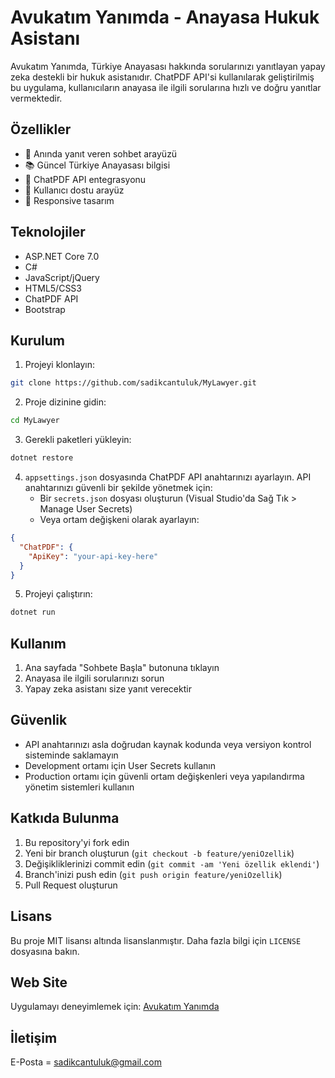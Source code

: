 # Avukatım Yanımda - Anayasa Hukuk Asistanı

Avukatım Yanımda, Türkiye Anayasası hakkında sorularınızı yanıtlayan yapay zeka destekli bir hukuk asistanıdır. ChatPDF API'si kullanılarak geliştirilmiş bu uygulama, kullanıcıların anayasa ile ilgili sorularına hızlı ve doğru yanıtlar vermektedir.

## Özellikler

- 💬 Anında yanıt veren sohbet arayüzü
- 📚 Güncel Türkiye Anayasası bilgisi
- 🤖 ChatPDF API entegrasyonu
- 🎯 Kullanıcı dostu arayüz
- 📱 Responsive tasarım

## Teknolojiler

- ASP.NET Core 7.0
- C#
- JavaScript/jQuery
- HTML5/CSS3
- ChatPDF API
- Bootstrap

## Kurulum

1. Projeyi klonlayın:
```bash
git clone https://github.com/sadikcantuluk/MyLawyer.git
```

2. Proje dizinine gidin:
```bash
cd MyLawyer
```

3. Gerekli paketleri yükleyin:
```bash
dotnet restore
```

4. `appsettings.json` dosyasında ChatPDF API anahtarınızı ayarlayın. API anahtarınızı güvenli bir şekilde yönetmek için:
   - Bir `secrets.json` dosyası oluşturun (Visual Studio'da Sağ Tık > Manage User Secrets)
   - Veya ortam değişkeni olarak ayarlayın:
```json
{
  "ChatPDF": {
    "ApiKey": "your-api-key-here"
  }
}
```

5. Projeyi çalıştırın:
```bash
dotnet run
```

## Kullanım

1. Ana sayfada "Sohbete Başla" butonuna tıklayın
2. Anayasa ile ilgili sorularınızı sorun
3. Yapay zeka asistanı size yanıt verecektir

## Güvenlik

- API anahtarınızı asla doğrudan kaynak kodunda veya versiyon kontrol sisteminde saklamayın
- Development ortamı için User Secrets kullanın
- Production ortamı için güvenli ortam değişkenleri veya yapılandırma yönetim sistemleri kullanın

## Katkıda Bulunma

1. Bu repository'yi fork edin
2. Yeni bir branch oluşturun (`git checkout -b feature/yeniOzellik`)
3. Değişikliklerinizi commit edin (`git commit -am 'Yeni özellik eklendi'`)
4. Branch'inizi push edin (`git push origin feature/yeniOzellik`)
5. Pull Request oluşturun

## Lisans

Bu proje MIT lisansı altında lisanslanmıştır. Daha fazla bilgi için `LICENSE` dosyasına bakın.

## Web Site

Uygulamayı deneyimlemek için:
[Avukatım Yanımda](https://mylawyer-frh6bwdgapdrajgm.northeurope-01.azurewebsites.net)

## İletişim

E-Posta = sadikcantuluk@gmail.com
